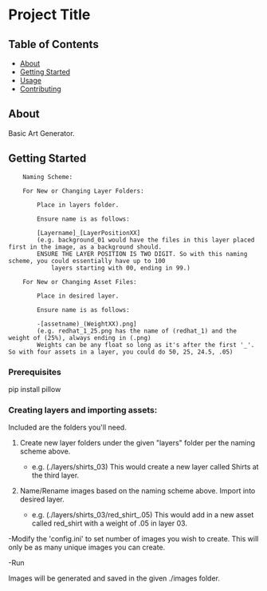 # Project Title

## Table of Contents

- [About](#about)
- [Getting Started](#getting_started)
- [Usage](#usage)
- [Contributing](../CONTRIBUTING.md)

## About <a name = "about"></a>

Basic Art Generator.

## Getting Started <a name = "getting_started"></a>

		Naming Scheme:

		For New or Changing Layer Folders:

			Place in layers folder.

			Ensure name is as follows:

			[Layername]_[LayerPositionXX]
			(e.g. background_01 would have the files in this layer placed first in the image, as a background should.
			ENSURE THE LAYER POSITION IS TWO DIGIT. So with this naming scheme, you could essentially have up to 100
				layers starting with 00, ending in 99.)

		For New or Changing Asset Files:

			Place in desired layer.

			Ensure name is as follows:

			-[assetname)_(WeightXX).png]
			(e.g. redhat_1_25.png has the name of (redhat_1) and the weight of (25%), always ending in (.png)
			Weights can be any float so long as it's after the first '_'. So with four assets in a layer, you could do 50, 25, 24.5, .05)

### Prerequisites <a name = "prerequisites"></a>

pip install pillow

### Creating layers and importing assets: <a name = "creating_layers_and_importing_assets:"></a>

Included are the folders you'll need. 

1) Create new layer folders under the given "layers" folder per the naming scheme above.
	- e.g. (./layers/shirts_03)  This would create a new layer called Shirts at the third layer.

2) Name/Rename images based on the naming scheme above. Import into desired layer.
	- e.g. (./layers/shirts_03/red_shirt_.05)  This would add in a new asset called red_shirt with a weight of .05 in layer 03.

-Modify the 'config.ini' to set number of images you wish to create. This will only be as many unique images you can create. 

-Run

Images will be generated and saved in the given ./images folder.
